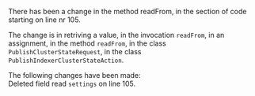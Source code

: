 There has been a change in the method readFrom, in the section of code starting on line nr 105.
  
The change is in retriving a value, in the invocation ```readFrom```, in an assignment, in the method ```readFrom```, in the class ```PublishClusterStateRequest```, in the class ```PublishIndexerClusterStateAction```.
  
The following changes have been made:  
Deleted field read ```settings``` on line 105.  
